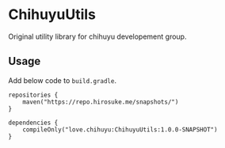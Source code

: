 # ChihuyuUtils
Original utility library for chihuyu developement group.

## Usage
Add below code to `build.gradle`.

```
repositories {
    maven("https://repo.hirosuke.me/snapshots/")
}
```

```
dependencies {
    compileOnly("love.chihuyu:ChihuyuUtils:1.0.0-SNAPSHOT")
}
```
